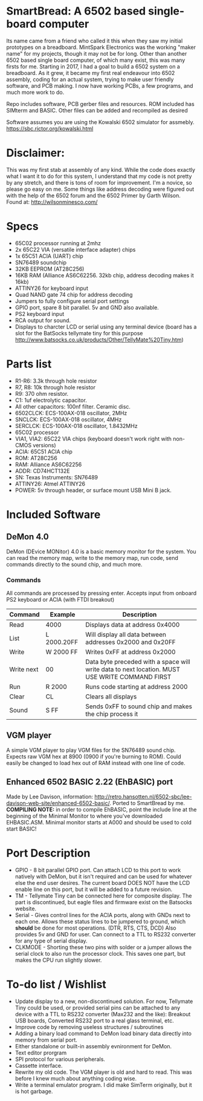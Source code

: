 # SmartBread: A 6502 based single-board computer 
Its name came from a friend who called it this when they saw my initial prototypes on a breadboard. MintSpark Electronics was the working "maker name" for my projects, though it may not be for long. Other than another 6502 based single board computer, of which many exist, this was many firsts for me. Starting in 2017, I had a goal to build a 6502 system on a breadboard. As it grew, it became my first real endeavour into 6502 assembly, coding for an actual system, trying to make user friendly software, and PCB making. I now have working PCBs, a few programs, and much more work to do. 

Repo includes software, PCB gerber files and resources. ROM included has SIMterm and BASIC. Other files can be added and recompiled as desired 

Software assumes you are using the Kowalski 6502 simulator for assmebly. https://sbc.rictor.org/kowalski.html 

# Disclaimer: 
This was my first stab at assembly of any kind. While the code does exactly what I want it to do for this system, I understand that my code is not pretty by any stretch, and there is tons of room for improvement. I'm a novice, so please go easy on me. Some things like address decoding were figured out with the help of the 6502 forum and the 6502 Primer by Garth Wilson. Found at: http://wilsonminesco.com/

# Specs
- 65C02 processor running at 2mhz
- 2x 65C22 VIA (versatile interface adapter) chips
- 1x 65C51 ACIA (UART) chip
- SN76489 soundchip
- 32KB EEPROM (AT28C256)
- 16KB RAM (Alliance AS6C62256. 32kb chip, address decoding makes it 16kb)
- ATTINY26 for keyboard input
- Quad NAND gate 74 chip for address decoding
- Jumpers to fully configure serial port settings
- GPIO port, spare 8 bit parallel. 5v and GND also available. 
- PS2 keyboard input
- RCA output for sound. 
- Displays to charcter LCD or serial using any terminal device (board has a slot for the BatSocks tellymate tiny for this purpose http://www.batsocks.co.uk/products/Other/TellyMate%20Tiny.htm)

# Parts list
- R1-R6: 3.3k through hole resistor
- R7, R8: 10k through hole resistor
- R9: 370 ohm resistor. 
- C1: 1uf electrolytic capacitor. 
- All other capacitors: 100nf filter. Ceramic disc.
- 6502CLCK: ECS-100AX-018 oscillator, 2MHz
- SNCLCK: ECS-100AX-018 oscillator, 4MHz
- SERCLCK: ECS-100AX-018 oscillator, 1.8432MHz
- 65C02 processor
- VIA1, VIA2: 65C22 VIA chips (keyboard doesn't work right with non-CMOS versions)
- ACIA: 65C51 ACIA chip
- ROM: AT28C256
- RAM: Alliance AS6C62256
- ADDR: CD74HCT132E
- SN: Texas Instruments: SN76489
- ATTINY26: Atmel ATTINY26
- POWER: 5v through header, or surface mount USB Mini B jack. 

# Included Software
## DeMon 4.0
DeMon (DEvice MONitor) 4.0 is a basic memory monitor for the system. You can read the memory map, write to the memory map, run code, send commands directly to the sound chip, and much more. 
### Commands
All commands are processed by pressing enter. Accepts input from onboard PS2 keyboard or ACIA (with FTDI breakout)


| Command | Example | Description |         
| --------------- | --------------- | --------------- |
| Read  | 4000  | Displays data at address 0x4000  |
| List |L 2000.20FF| Will display all data between addresses 0x2000 and 0x20FF |
| Write  | W 2000 FF | Writes 0xFF at address 0x2000  |
| Write next | 00 | Data byte preceded with a space will write data to next location. MUST USE WRITE COMMAND FIRST |
| Run | R 2000 | Runs code starting at address 2000 | 
| Clear | CL | Clears all displays |
| Sound | S FF | Sends 0xFF to sound chip and makes the chip process it | 

## VGM player
A simple VGM player to play VGM files for the SN76489 sound chip. Expects raw VGM hex at 8900 (0900 if you're burning to ROM). Could easily be changed to load hex out of RAM instead with one line of code. 

## Enhanced 6502 BASIC 2.22 (EhBASIC) port
Made by Lee Davison, information: http://retro.hansotten.nl/6502-sbc/lee-davison-web-site/enhanced-6502-basic/. Ported to SmartBread by me. **COMPILING NOTE:** in order to compile EhBASIC, point the include line at the beginning of the Minimal Monitor to where you've downloaded EHBASIC.ASM. Minimal monitor starts at A000 and should be used to cold start BASIC! 

# Port Description
- GPIO - 8 bit parallel GPIO port. Can attach LCD to this port to work natively with DeMon, but it isn't required and can be used for whatever else the end user desires. The current board DOES NOT have the LCD enable line on this port, but it will be added to a future revision. 
- TM - Tellymate Tiny can be connected here for composite display. The part is discontinued, but eagle files and firmware exist on the Batsocks website. 
- Serial - Gives control lines for the ACIA ports, along with GNDs next to each one. Allows these status lines to be jumpered to ground, which **should** be done for most operations. (DTR, RTS, CTS, DCD) Also provides 5v and GND for user. Can connect to a TTL to RS232 converter for any type of serial display. 
- CLKMODE - Shorting these two pins with solder or a jumper allows the serial clock to also run the processor clock. This saves one part, but makes the CPU run slightly slower. 


# To-do list / Wishlist 
- Update display to a new, non-discontinued solution. For now, Tellymate Tiny could be used, or provided serial pins can be attached to any device with a TTL to RS232 converter (Max232 and the like): Breakout USB boards, Converted RS232 port to a real glass terminal, etc. 
- Improve code by removing useless structures / subroutines
- Adding a binary load command to DeMon load binary data directly into memory from serial port. 
- Either standalone or built-in assembly evnironment for DeMon. 
- Text editor prorgram
- SPI protocol for various peripherals. 
- Cassette interface. 
- Rewrite my old code. The VGM player is old and hard to read. This was before I knew much about anything coding wise. 
- Write a terminal emulator program. I did make SimTerm originally, but it is hot garbage. 
